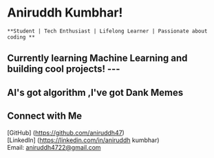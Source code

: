 #       Aniruddh Kumbhar! 
 
    **Student | Tech Enthusiast | Lifelong Learner | Passionate about coding **
  ## Currently learning **Machine Learning** and building cool projects! --- ##
  ## AI's got algorithm ,I've got Dank Memes  
##        Connect with Me   
   [GitHub] (https://github.com/aniruddh47)   
   [LinkedIn] (https://linkedin.com/in/aniruddh kumbhar)   
       Email: aniruddh4722@gmail.com   
